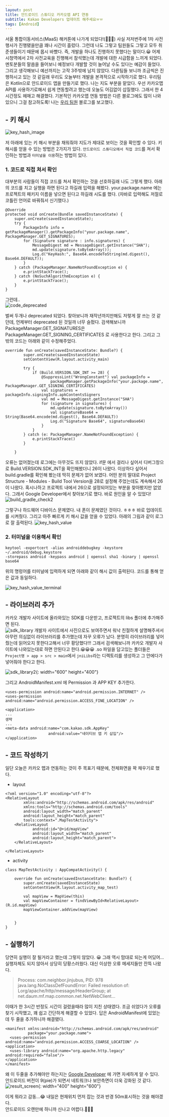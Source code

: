 ```yaml
---
layout: post
title: 안드로이드 스튜디오 카카오맵 API 연동
subtitle: Kakao Developers 업데이트 해주세요ㅠㅠ
tags: [Android]
---
```


서울 통합이동서비스(MaaS) 해커톤에 나가게 되었다!(👏👏👏) 사실 저저번주에 1차 사전행사가 진행됐을만큼 꽤나 시간이 흘렀다. 그런데 나도 그렇고 팀원들도 그렇고 모두 취준생들이기 때문에 몹시 바빴다. 즉, 개발을 하나도 진행하지 못했다는 말이다.😀 어제 시청역에서 2차 사전교육을 진행해서 참석했는데 개발에 대한 시급함을 느끼게 되었다. 멘토분들의 말씀을 들어보니 예정보다 개발할 것이 늘어날 수도 있다는 예감이 들었다. 그리고 생각해보니 예선까지는 고작 3주밖에 남지 않았다. 다른팀들 보니까 조금씩은 진행하시고 있는 것 같길래 우리도 오늘부터 개발을 본격적으로 시작하기로 했다. 우리팀은 Kotlin으로 안드로이드 앱을 만들기로 했다. 나는 지도 부분을 맡았다. 우선 카카오맵 API를 사용하기로해서 쉽게 연동할려고 했는데 오늘도 어김없이 삽질했다. 그래서 한 4시간정도 헤매고 해결했다. 기본적인 카카오맵 연동 방법은 다른 블로그에도 많이 나와있으니 그걸 참고하도록! 나는 [우리 팀원](https://sodp2.tistory.com/1) 블로그를 보고했다.

## - 키 해시
![key_hash_image](/img/190601/190601_img_1.png)  

저 아래에 있는 키 해시 부분을 채워줘야 지도가 제대로 보이는 것을 확인할 수 있다. 키 해시를 얻을 수 있는 방법은 2가지가 있다. `안드로이드 스튜디오에서 직접 코드`를 쳐서 확인하는 방법과 `터미널을 이용`하는 방법이 있다.

### 1. 코드로 직접 쳐서 확인

대부분의 사람들이 직접 코드를 쳐서 확인하는 것을 선호하길래 나도 그렇게 했다. 아래의 코드를 치고 실행을 하면 된다고 하길래 입력을 해봤다. your.package.name 에는 프로젝트의 패키지 이름을 넣으면 된다고 하길래 시도를 했다. (자바로 입력해도 저절로 코틀린 언어로 바꿔줘서 신기했다.)
~~~
@Override
protected void onCreate(Bundle savedInstanceState) {
    super.onCreate(savedInstanceState);
    try {
        PackageInfo info = getPackageManager().getPackageInfo("your.package.name", PackageManager.GET_SIGNATURES);
        for (Signature signature : info.signatures) {
            MessageDigest md = MessageDigest.getInstance("SHA");
            md.update(signature.toByteArray());
            Log.d("KeyHash:", Base64.encodeToString(md.digest(), Base64.DEFAULT));
        }
    } catch (PackageManager.NameNotFoundException e) {
        e.printStackTrace();
    } catch (NoSuchAlgorithmException e) {
        e.printStackTrace();
    }
}
~~~

그런데..  
![code_deprecated](/img/190601/190601_img_2.png)  

벌써 두개나 deprecated 되었다. 찾아보니까 재작년까지만해도 저렇게 잘 쓰는 것 같던데, 언제부터 deprecated 된 것일까 너무 슬펐다. 검색해보니까 PackageManager.GET_SIGNATURES은 PackageManager.GET_SIGNING_CERTIFICATES 로 사용한다고 한다. 그리고 그 밖의 코드는 아래와 같이 수정해주었다.
~~~
override fun onCreate(savedInstanceState: Bundle?) {
        super.onCreate(savedInstanceState)
        setContentView(R.layout.activity_main)

        try {
            if (Build.VERSION.SDK_INT >= 28) {
                @SuppressLint("WrongConstant") val packageInfo =
                    packageManager.getPackageInfo("your.package.name", PackageManager.GET_SIGNING_CERTIFICATES)
                val signatures = packageInfo.signingInfo.apkContentsSigners
                val md = MessageDigest.getInstance("SHA")
                for (signature in signatures) {
                    md.update(signature.toByteArray())
                    val signatureBase64 = String(Base64.encode(md.digest(), Base64.DEFAULT))
                    Log.d("Signature Base64", signatureBase64)
                }
            }
        } catch (e: PackageManager.NameNotFoundException) {
            e.printStackTrace()
        }

    }
~~~
오류는 없어졌는데 로그에는 아무것도 뜨지 않았다. if문 에서 걸리나 싶어서 디버그창으로 Build.VERSION.SDK_INT을 확인해봤더니 26이 나왔다. 이상하다 싶어서 build.gradle를 확인해 봤는데 딱히 문제가 없어 보였다. 어떤 분의 말대로 Project Structure - Modules - Build Tool Version을 28로 설정해 주었는데도 계속해서 26이 나왔다. 혹시나하고 프로젝트 내에서 26으로 설정되어있는 부분을 찾아봤지만 없었다. 그래서 Google Developer에서 찾아보기로 했다. 바로 원인을 알 수 있었다!
![build_gradle_check2](/img/190601/190601_img_4.png)

그렇구나 하드웨어 디바이스 문제였다. 내 폰이 문제였던 것이다. ㅎㅎㅎ 바로 업데이트를 시켜줬다. 그리고 아주 빠르게 키 해시 값을 얻을 수 있었다. 아래의 그림과 같이 로그로 잘 출력된다.
![key_hash_value](/img/190601/190601_img_5.png)

### 2. 터미널을 이용해서 확인

~~~
keytool -exportcert -alias androiddebugkey -keystore  
~/.android/debug.keystore  
-storepass android -keypass android | openssl sha1 -binary | openssl base64
~~~

위의 명렁어를 터미널에 입력하게 되면 아래와 같이 해시 값이 출력된다.
코드를 통해 얻은 값과 동일하다.

![key_hash_value_terminal](/img/190601/190601_img_6.png)

## - 라이브러리 추가

카카오 개발자 사이트에 올라와있는 SDK를 다운받고, 프로젝트의 libs 폴더에 추가해주면 된다.   
![sdk_library](/img/190601/190601_img_7.png)
개발자 사이트에서 사진으로도 보여주면서 워낙 친절하게 설명해주셔서 아무런 의심없이 라이브러리를 추가했는데 자꾸 오류가 났다.
분명히 라이브러리를 넣어줬는데 읽어오지 못한다고해서 너무 황당했다!!! 그래서 검색해보니까 카카오 개발자 사이트에 나와있는대로 하면 안된다고 한다.😀😀😀 .so 파일을 담고있는 폴더들은 `Project명 > app > src > main`에서 `jniLibs`라는 디렉토리를 생성하고 그 안에다가 넣어줘야 한다고 한다.  

![sdk_library2](/img/190601/190601_img_8.png){: width="600" height="400"}  

그리고 AndroidManifest.xml 에 Permission 과 APP KEY 추가한다.
~~~
<uses-permission android:name="android.permission.INTERNET" />
<uses-permission android:name="android.permission.ACCESS_FINE_LOCATION" />

<application>
...
생략
...
<meta-data android:name="com.kakao.sdk.AppKey"
                   android:value="네이티브 앱 키 삽입"/>
</application>
~~~

## - 코드 작성하기
일단 오늘은 카카오 맵과 연동하는 것이 주 목표기 때문에, 전체화면을 꽉 채우기로 했다.

- layout  

~~~
<?xml version="1.0" encoding="utf-8"?>
<RelativeLayout
        xmlns:android="http://schemas.android.com/apk/res/android"
        xmlns:tools="http://schemas.android.com/tools"
        android:layout_width="match_parent"
        android:layout_height="match_parent"
        tools:context=".MapTestActivity">
    <RelativeLayout
            android:id="@+id/mapView"
            android:layout_width="match_parent"
            android:layout_height="match_parent">
    </RelativeLayout>

</RelativeLayout>
~~~

- activity

~~~
class MapTestActivity : AppCompatActivity() {

    override fun onCreate(savedInstanceState: Bundle?) {
        super.onCreate(savedInstanceState)
        setContentView(R.layout.activity_map_test)

        val mapView = MapView(this)
        val mapViewContainer = findViewById<RelativeLayout>(R.id.mapView)
        mapViewContainer.addView(mapView)


    }
}
~~~

## - 실행하기
당연히 실행이 잘 될거라고 했는데 그렇지 않았다. 😀 그래 역시 맘대로 되는게 어딨어...  
실행자체도 되지 않아서 상당히 당황스러웠다. 대신 이상한 오류 메세지들만 잔뜩 나왔다.

>Process: com.neighbor.jinjubus, PID: 978
java.lang.NoClassDefFoundError: Failed resolution of: Lorg/apache/http/message/HeaderGroup;
at net.daum.mf.map.common.net.NetWebClient...

이때가 한 3시간 반정도 시간이 걸렸을때라 많이 지친 상태였다. 조금 쉬었다가 오류를 찾기 시작했고, 꽤 쉽고 간단하게 해결할 수 있었다.
답은 AndroidManifest에 있었는데 두 줄을 추가하니까 해결됐다.

~~~
<manifest xmlns:android="http://schemas.android.com/apk/res/android"
          package="your.package.name">
  <uses-permission android:name="android.permission.ACCESS_COARSE_LOCATION" />
<application>
  <uses-library android:name="org.apache.http.legacy" android:required="false"/>
</application>
</manifest>
~~~

왜 이 두줄을 추가해야만 하는지는 [Google Developer](https://developer.android.com/about/versions/pie/android-9.0-changes-28?hl=ko) 에 가면 자세하게 알 수 있다.  
안드로이드 버전이 9(pie)가 되면서 네트워크나 보안측면이 더욱 강화된 것 같다.   
![result_screen](/img/190601/190601_img_9.jpeg){: width="400" height="600"}  

이게 뭐라고 감동...😂 내일은 현재위치 먼저 잡는 것과 반경 50m표시하는 것을 해야겠다.  
안드로이드 오랜만에 하니까 신나고 어렵다.🤔🤔🤔

